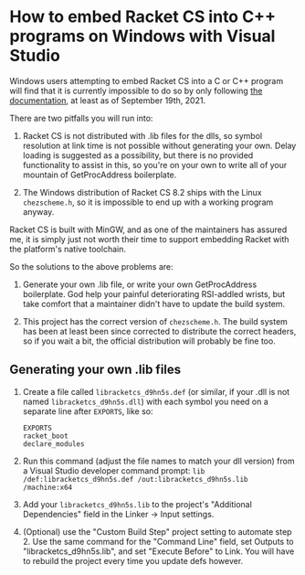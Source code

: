 # How to embed Racket CS into C++ programs on Windows with Visual Studio

Windows users attempting to embed Racket CS into a C or C++ program will find that it is
currently impossible to do so by only following
[the documentation](https://docs.racket-lang.org/inside/cs-embedding.html), at least as of September 19th, 2021.

There are two pitfalls you will run into:

 1. Racket CS is not distributed with .lib files for the dlls, so symbol resolution at link time is
    not possible without generating your own.  Delay loading is suggested as a possibility, but
    there is no provided functionality to assist in this, so you're on your own to write all of your
    mountain of GetProcAddress boilerplate.

 2. The Windows distribution of Racket CS 8.2 ships with the Linux `chezscheme.h`, so it is impossible to
    end up with a working program anyway.

Racket CS is built with MinGW, and as one of the maintainers has assured me, it is simply just not worth their
time to support embedding Racket with the platform's native toolchain.

So the solutions to the above problems are:

 1. Generate your own .lib file, or write your own GetProcAddress boilerplate.  God help your painful deteriorating
    RSI-addled wrists, but take comfort that a maintainer didn't have to update the build system.

 2. This project has the correct version of `chezscheme.h`.  The build system has been at least been since
    corrected to distribute the correct headers, so if you wait a bit, the official distribution will probably be
    fine too.

## Generating your own .lib files

 1. Create a file called `libracketcs_d9hn5s.def` (or similar, if your .dll is not named `libracketcs_d9hn5s.dll`)
    with each symbol you need on a separate line after `EXPORTS`, like so:
    ```
    EXPORTS
    racket_boot
    declare_modules
    ```

 2. Run this command (adjust the file names to match your dll version) from a Visual Studio developer command prompt:
    ```lib /def:libracketcs_d9hn5s.def /out:libracketcs_d9hn5s.lib /machine:x64```

 3. Add your `libracketcs_d9hn5s.lib` to the project's "Additional Dependencies" field in the Linker -> Input settings.

 4. (Optional) use the "Custom Build Step" project setting to automate step 2.  Use the same command for the "Command Line" field,
    set Outputs to "libracketcs_d9hn5s.lib", and set "Execute Before" to Link.  You will have to rebuild the project every time you
    update defs however.
